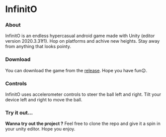 # InfinitO

### About
InfinitO is an endless hypercasual android game made with Unity (editor version 2020.3.31f1).
Hop on platforms and achive new heights. Stay away from anything that looks pointy. 

### Download
You can download the game from the [release](https://github.com/sourav-behera/InfinitO/releases/tag/v1.0.0). Hope you have fun😉.

### Controls
InfinitO uses accelerometer controls to steer the ball left and right. Tilt your device left and right to move the ball.

### Try it out...
**Wanna try out the project ?** Feel free to clone the repo and give it a spin in your unity editor. 
Hope you enjoy.
